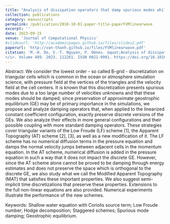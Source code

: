```yaml
---
title: "Analysis of dissipation operators that damp spurious modes while maintaining discrete approximate geostrophic equilibriums for the B-grid staggered scheme on triangular meshes"
collection: publications
category: manuscripts
permalink: /publication/2010-10-01-paper-title-paperFVMlinearwave
excerpt: ''
date: 2023-09-15
venue: 'Journal of Computational Physics'
#slidesurl: 'http://academicpages.github.io/files/slides2.pdf'
paperurl: 'http://van-thanh.github.io/files/FVMlinearwave.pdf'
citation: 'M.-H. Do, V.-T. Nguyen, P. Omnes. &quot;Analysis of dissipation operators that damp spurious modes while maintaining discrete approximate geostrophic equilibriums for the B-grid staggered scheme on triangular meshes.&quot; <i>Journal of Computational Physics
</i>. Volume 489. 2023. 112261. ISSN 0021-9991. https://doi.org/10.1016/j.jcp.2023.112261.'
---
```


Abstract: We consider the lowest order - so called B-grid - discretization on triangular cells which is common in the ocean or atmosphere simulation science, with pressure field at the vertices of the triangles and the velocity field at the cell centers. It is known that this discretization presents spurious modes due to a too large number of velocities unknowns and that these modes should be damped; since preservation of approximate geostrophic equilibrium (GE) may be of primary importance in the simulations, we propose and analyze damping operators that, when applied to the linearized constant coefficient configuration, exactly preserve discrete versions of the GEs. We also analyze their effects in more general configurations and their possible coupling with more standard damping operators. These strategies cover triangular variants of the Low Froude (LF) scheme [1], the Apparent Topography (AT) scheme [2], [3], as well as a new modification of it. The LF scheme has no numerical diffusion terms in the pressure equation and damps the normal velocity jumps between adjacent cells in the momentum equation. In the AT scheme, numerical diffusion is added in the pressure equation in such a way that it does not impact the discrete GE. However, since the AT scheme alone cannot be proved to be damping through energy estimates and does not preserve the space which is orthogonal to the discrete GE, we also study what we call the Modified Apparent Topography (MAT) that satisfies these important properties. We also suggest semi-implicit time discretizations that preserve these properties. Extensions to the full non-linear equations are also provided. Numerical experiments illustrate the performance of the new schemes.

Keywords: Shallow water equation with Coriolis source term; Low Froude number; Hodge decomposition; Staggered schemes; Spurious mode damping; Geostrophic equilibrium.
